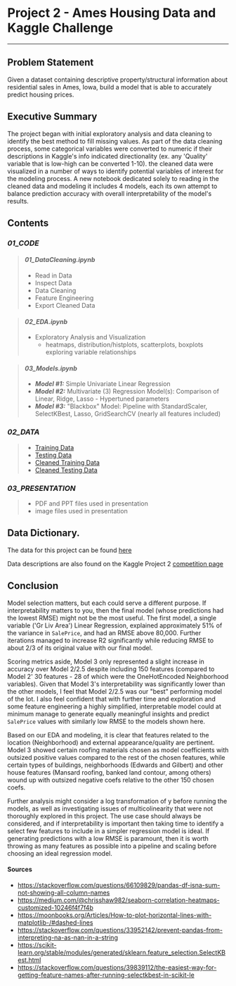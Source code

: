 # Project 2 - Ames Housing Data and Kaggle Challenge

---

## Problem Statement

Given a dataset containing descriptive property/structural information about residential sales in Ames, Iowa, build a model that is able to accurately predict housing prices.

## Executive Summary

The project began with initial exploratory analysis and data cleaning to identify the best method to fill missing values. As part of the data cleaning process, some categorical variables were converted to numeric if their descriptions in Kaggle's info indicated directionality (ex. any 'Quality' variable that is low-high can be converted 1-10). the cleaned data were visualized in a number of ways to identify potential variables of interest for the modeling process. A new notebook dedicated solely to reading in the cleaned data and modeling it includes 4 models, each its own attempt to balance prediction accuracy with overall interpretability of the model's results. 

## Contents

### ***01_CODE***

> #### ***01_DataCleaning.ipynb***
> - Read in Data
> - Inspect Data
> - Data Cleaning
> - Feature Engineering
> - Export Cleaned Data

> #### ***02_EDA.ipynb***
> - Exploratory Analysis and Visualization
>    - heatmaps, distribution/histplots, scatterplots, boxplots exploring variable relationships

> #### ***03_Models.ipynb***
> - ***Model #1:*** Simple Univariate Linear Regression
> - ***Model #2:*** Multivariate (3) Regression Model(s): Comparison of Linear, Ridge, Lasso - Hypertuned parameters
> - ***Model #3:*** "Blackbox" Model: Pipeline with StandardScaler, SelectKBest, Lasso, GridSearchCV (nearly all features included)


### ***02_DATA***
> - [Training Data](../datasets/train.csv)  
> - [Testing Data](./datasets/test.csv)  
> - [Cleaned Training Data](./datasets/ames_train_clean.csv)  
> - [Cleaned Testing Data](./datasets/ames_test_clean.csv) 

### ***03_PRESENTATION***
> - PDF and PPT files used in presentation
> - image files used in presentation


## Data Dictionary. 

The data for this project can be found [here](http://jse.amstat.org/v19n3/decock/DataDocumentation.txt)

Data descriptions are also found on the Kaggle Project 2 [competition page](https://www.kaggle.com/c/dsir-907-project-2/data)


## Conclusion

Model selection matters, but each could serve a different purpose. If interpretability matters to you, then the final model (whose predictions had the lowest RMSE) might not be the most useful. The first model, a single variable ('Gr Liv Area') Linear Regression, explained approximately 51% of the variance in `SalePrice`, and had an RMSE above 80,000. Further iterations managed to increase R2 significantly while reducing RMSE to about 2/3 of its original value with our final model. 

Scoring metrics aside, Model 3 only represented a slight increase in accuracy over Model 2/2.5 despite including 150 features (compared to Model 2' 30 features - 28 of which were the OneHotEncoded Neighborhood variables). Given that Model 3's interpretability was significantly lower than the other models, I feel that Model 2/2.5 was our "best" performing model of the lot. I also feel confident that with further time and exploration and some feature engineering a highly simplified, interpretable model could at minimum manage to generate equally meaningful insights and predict `SalePrice` values with similarly low RMSE to the models shown here. 

Based on our EDA and modeling, it is clear that features related to the location (Neighborhood) and external appearance/quality are pertinent. Model 3 showed certain roofing materials chosen as model coefficients with outsized positive values compared to the rest of the chosen features, while certain types of buildings, neighborhoods (Edwards and Gilbert) and other house features (Mansard roofing, banked land contour, among others) wound up with outsized negative coefs relative to the other 150 chosen coefs. 

Further analysis might consider a log transformation of y before running the models, as well as investigating issues of multicolinearity that were not thoroughly explored in this project. The use case should always be considered, and if interpretability is important then taking time to identify a select few features to include in a simpler regression model is ideal. If generating predictions with a low RMSE is paramount, then it is worth throwing as many features as possible into a pipeline and scaling before choosing an ideal regression model. 

#### Sources
- https://stackoverflow.com/questions/66109829/pandas-df-isna-sum-not-showing-all-column-names
- https://medium.com/@chrisshaw982/seaborn-correlation-heatmaps-customized-10246f4f7f4b
- https://moonbooks.org/Articles/How-to-plot-horizontal-lines-with-matplotlib-/#dashed-lines
- https://stackoverflow.com/questions/33952142/prevent-pandas-from-interpreting-na-as-nan-in-a-string
- https://scikit-learn.org/stable/modules/generated/sklearn.feature_selection.SelectKBest.html
- https://stackoverflow.com/questions/39839112/the-easiest-way-for-getting-feature-names-after-running-selectkbest-in-scikit-le
